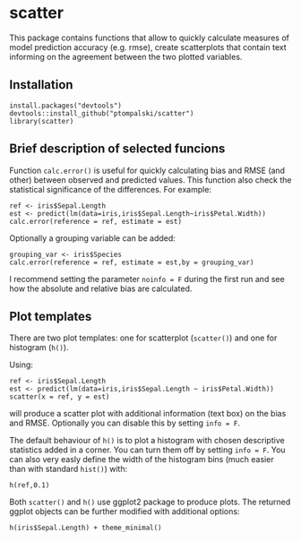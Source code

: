 # scatter

This package contains functions that allow to quickly calculate measures of model prediction accuracy (e.g. rmse), create scatterplots that contain text informing on the agreement between the two plotted variables. 

## Installation 
```
install.packages("devtools")
devtools::install_github("ptompalski/scatter")
library(scatter)
```


## Brief description of selected funcions

Function `calc.error()` is useful for quickly calculating bias and RMSE (and other) between observed and predicted values. This function also check the statistical significance of the differences. For example:

```
ref <- iris$Sepal.Length
est <- predict(lm(data=iris,iris$Sepal.Length~iris$Petal.Width))
calc.error(reference = ref, estimate = est)
```
Optionally a grouping variable can be added:
```
grouping_var <- iris$Species
calc.error(reference = ref, estimate = est,by = grouping_var)
```
I recommend setting the parameter `noinfo = F` during the first run and see how the absolute and relative bias are calculated.

## Plot templates

There are two plot templates: one for scatterplot (`scatter()`) and one for histogram (`h()`). 


Using:
```
ref <- iris$Sepal.Length
est <- predict(lm(data=iris,iris$Sepal.Length ~ iris$Petal.Width))
scatter(x = ref, y = est)
```
will produce a scatter plot with additional information (text box) on the bias and RMSE. Optionally you can disable this by setting `info = F`. 

The default behaviour of `h()` is to plot a histogram with chosen descriptive statistics added in a corner. You can turn them off by setting `info = F`. You can also very easly define the width of the histogram bins (much easier than with standard `hist()`) with:
```
h(ref,0.1)
```


Both `scatter()` and `h()` use ggplot2 package to produce plots. The returned ggplot objects can be 
further modified with additional options:

```
h(iris$Sepal.Length) + theme_minimal()
```
